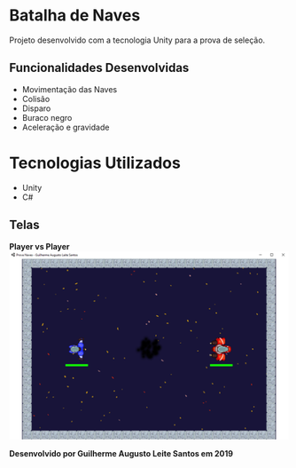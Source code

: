 # Batalha de Naves
Projeto desenvolvido com a tecnologia Unity para a prova de seleção.

## Funcionalidades Desenvolvidas
* Movimentação das Naves
* Colisão
* Disparo
* Buraco negro
* Aceleração e gravidade

# Tecnologias Utilizados
* Unity
* C#

## Telas
**Player vs Player** <br/>
![Player vs Player](https://github.com/guilhermegals/Imagens/blob/master/SpaceShipBattleInGame.png "Player vs Player")

**Desenvolvido por Guilherme Augusto Leite Santos em 2019**
